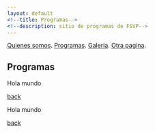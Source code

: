 ```yaml
---
layout: default
<!--title: Programas-->
<!--description: sitio de programas de FSVP-->
---
```


[Quienes somos](./quienes-somos.md).
[Programas](./programas.html).
[Galeria](./galeria.md).
[Otra pagina](./another-page.md).

## Programas

<p>Hola mundo</p>

[back](./)




<p>Hola mundo</p>


[back](./)
